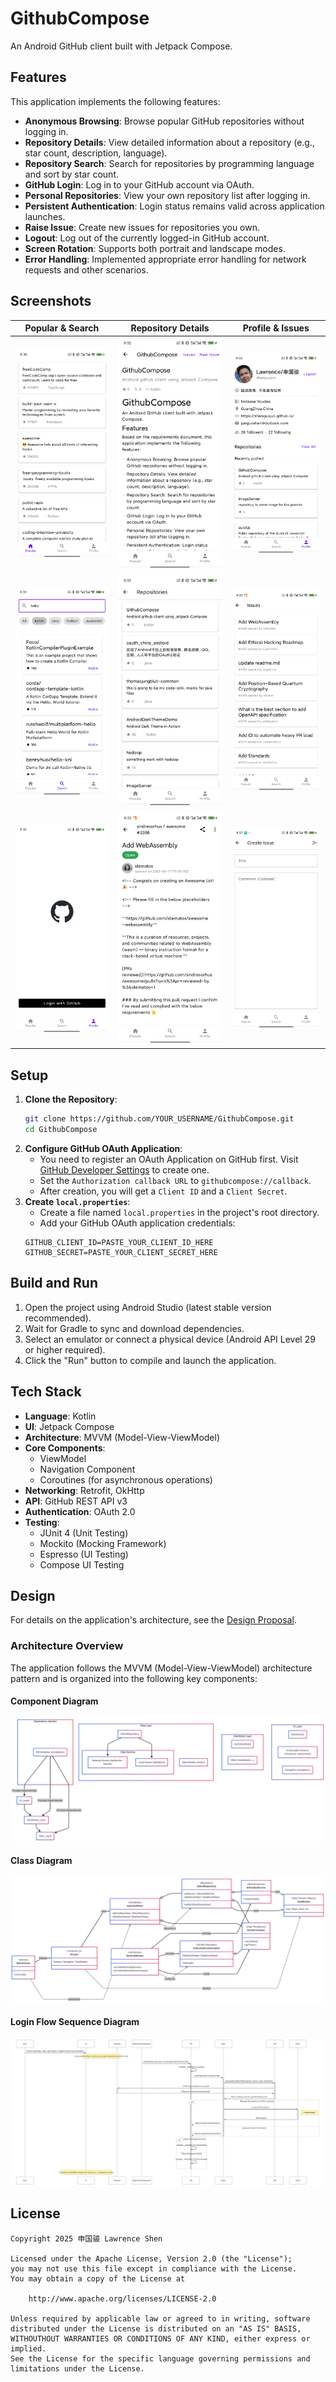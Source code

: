 # GithubCompose

An Android GitHub client built with Jetpack Compose.

## Features

This application implements the following features:

*   **Anonymous Browsing**: Browse popular GitHub repositories without logging in.
*   **Repository Details**: View detailed information about a repository (e.g., star count, description, language).
*   **Repository Search**: Search for repositories by programming language and sort by star count.
*   **GitHub Login**: Log in to your GitHub account via OAuth.
*   **Personal Repositories**: View your own repository list after logging in.
*   **Persistent Authentication**: Login status remains valid across application launches.
*   **Raise Issue**: Create new issues for repositories you own.
*   **Logout**: Log out of the currently logged-in GitHub account.
*   **Screen Rotation**: Supports both portrait and landscape modes.
*   **Error Handling**: Implemented appropriate error handling for network requests and other scenarios.

## Screenshots

| Popular & Search | Repository Details | Profile & Issues |
|-----------------|-------------------|------------------|
| ![Popular Screen](release/screenshots/popular-screen.png) | ![Repository Screen](release/screenshots/repo-screen.png) | ![Profile Screen](release/screenshots/profile-screen.png) |
| ![Search Screen](release/screenshots/search-screen.png) | ![Repository List](release/screenshots/repo-list-screen.png) | ![Issue List](release/screenshots/issue-list-screen.png) |
| ![Login Screen](release/screenshots/login-screen.png) | ![Issue Detail](release/screenshots/issue-detail-screen.png) | ![Create Issue](release/screenshots/create-issue-screen.png) |

## Setup

1.  **Clone the Repository**:
    ```bash
    git clone https://github.com/YOUR_USERNAME/GithubCompose.git
    cd GithubCompose
    ```
2.  **Configure GitHub OAuth Application**:
    *   You need to register an OAuth Application on GitHub first. Visit [GitHub Developer Settings](https://github.com/settings/apps) to create one.
    *   Set the `Authorization callback URL` to `githubcompose://callback`.
    *   After creation, you will get a `Client ID` and a `Client Secret`.
3.  **Create `local.properties`**:
    *   Create a file named `local.properties` in the project's root directory.
    *   Add your GitHub OAuth application credentials:
      ```properties
      GITHUB_CLIENT_ID=PASTE_YOUR_CLIENT_ID_HERE
      GITHUB_SECRET=PASTE_YOUR_CLIENT_SECRET_HERE
      ```

## Build and Run

1.  Open the project using Android Studio (latest stable version recommended).
2.  Wait for Gradle to sync and download dependencies.
3.  Select an emulator or connect a physical device (Android API Level 29 or higher required).
4.  Click the "Run" button to compile and launch the application.

## Tech Stack

*   **Language**: Kotlin
*   **UI**: Jetpack Compose
*   **Architecture**: MVVM (Model-View-ViewModel)
*   **Core Components**:
    *   ViewModel
    *   Navigation Component
    *   Coroutines (for asynchronous operations)
*   **Networking**: Retrofit, OkHttp
*   **API**: GitHub REST API v3
*   **Authentication**: OAuth 2.0
*   **Testing**:
    *   JUnit 4 (Unit Testing)
    *   Mockito (Mocking Framework)
    *   Espresso (UI Testing)
    *   Compose UI Testing

## Design

For details on the application's architecture, see the [Design Proposal](DESIGN.md).

### Architecture Overview

The application follows the MVVM (Model-View-ViewModel) architecture pattern and is organized into the following key components:

#### Component Diagram
![Component Diagram](resources/design/Component-Diagram.png)

#### Class Diagram
![Class Diagram](resources/design/Class-Diagram.png)

#### Login Flow Sequence Diagram
![Login Sequence Diagram](resources/design/Login-Sequence-Diagram.png)

## License

```
Copyright 2025 申国骏 Lawrence Shen

Licensed under the Apache License, Version 2.0 (the "License");
you may not use this file except in compliance with the License.
You may obtain a copy of the License at

    http://www.apache.org/licenses/LICENSE-2.0

Unless required by applicable law or agreed to in writing, software
distributed under the License is distributed on an "AS IS" BASIS,
WITHOUTHOUT WARRANTIES OR CONDITIONS OF ANY KIND, either express or implied.
See the License for the specific language governing permissions and
limitations under the License.
```

